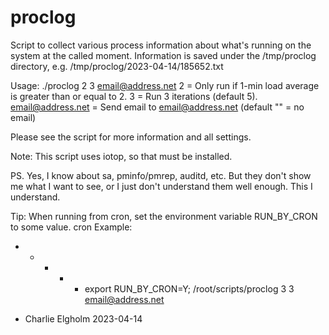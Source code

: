 # proclog

Script to collect various process information about what's running on the system at the called moment.
Information is saved under the /tmp/proclog directory, e.g. /tmp/proclog/2023-04-14/185652.txt

Usage:
    ./proclog 2 3 email@address.net
    2 = Only run if 1-min load average is greater than or equal to 2.
    3 = Run 3 iterations (default 5).
    email@address.net = Send email to email@address.net (default "" = no email)

Please see the script for more information and all settings.

Note: This script uses iotop, so that must be installed.

PS. Yes, I know about sa, pminfo/pmrep, auditd, etc. But they don't show me what I want to see,
    or I just don't understand them well enough. This I understand.

Tip: When running from cron, set the environment variable RUN_BY_CRON to some value.
cron Example:
* * * * * export RUN_BY_CRON=Y; /root/scripts/proclog 3 3 email@address.net

- Charlie Elgholm 2023-04-14
